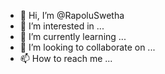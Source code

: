 - 👋 Hi, I’m @RapoluSwetha
- 👀 I’m interested in ...
- 🌱 I’m currently learning ...
- 💞️ I’m looking to collaborate on ...
- 📫 How to reach me ...

<!---
RapoluSwetha/RapoluSwetha is a ✨ special ✨ repository because its `README.md` (this file) appears on your GitHub profile.
You can click the Preview link to take a look at your changes.
--->
